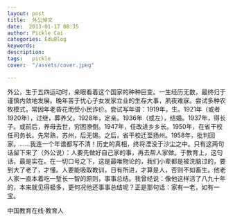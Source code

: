 ```yaml
---
layout: post  
title:  外公悼文  
date:  2013-01-17 08:35  
author: Pickle Cai  
categories: EduBlog  
keywords: 
description:   
tags:	pickle   
cover:  "/assets/cover.jpeg"  

---  
```

    
外公，生于五四运动时，亲眼看着这个国家的种种巨变。一生经历无数，最终归于谨慎内敛地发展。晚年苦于忧心子女发家立业的生存大事，夙夜难寐。尝试多种农牧模式，常因年老昏花而受小民诈价。尝试写年谱：1919年，生。1921年（或者1920年），过继，葬养父。1928年，定亲。1936年（或左），结婚。1937年，得长子。或前后，养母去世，穷困潦倒。1947年，任改进乡乡长。1950年，在省干校任司务长。先常熟，苏州，后无锡。之后，省干校迁至扬州。1958年，批判回家。……我连一个年谱都写不清！历史的真相，终将湮没于沙尘之中。只有这两句话留下来了（外公说）：人要先做好自己家的事，再去帮人家做。于教育上，这句话，最是实在。在一切口号之下，这是最唯物论的，我们小辈都是被洗脑过的，要到大了老了，才懂。人要能吸取教训，日有所进，才算是人，否则不如畜生。他老人家一直本着吃一堑长一智的原则，事事总结。我曾经说：像他这样活了八九十年的，本来就见得极多，更何况他还事事总结呢？正是那句话：家有一老，如有一宝。						

		    
 中国教育在线·教育人

